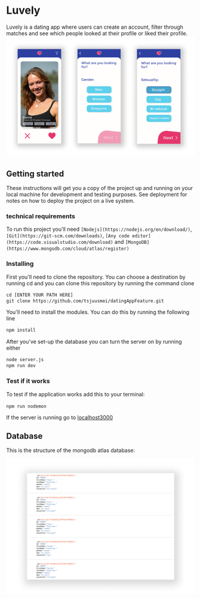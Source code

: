 # Luvely
Luvely is a dating app where users can create an account, filter through matches and see which people looked at their profile or liked their profile.
![Luvely](https://github.com/annaboomsma/datingAppFeature/blob/master/documentatie/images/luvely.png)

## Getting started
These instructions will get you a copy of the project up and running on your local machine for development and testing purposes. See deployment for notes on how to deploy the project on a live system.

### technical requirements
To run this project you'll need `[Nodejs](https://nodejs.org/en/download/)`, `[Git](https://git-scm.com/downloads)`, `[Any code editor](https://code.visualstudio.com/download)` and `[MongoDB](https://www.mongodb.com/cloud/atlas/register)`

### Installing
First you'll need to clone the repository. You can choose a destination by running cd and you can clone this repository by running the command clone
```
cd [ENTER YOUR PATH HERE]
git clone https://github.com/tsjuusmei/datingAppFeature.git
```
You'll need to install the modules. You can do this by running the following line
```cmd
npm install
```
After you've set-up the database you can turn the server on by running either
```cmd
node server.js
npm run dev
```

### Test if it works
To test if the application works add this to your terminal:

`npm run nodemon`

If the server is running go to [localhost3000](http://localhost:3000/)

## Database 
This is the structure of the mongodb atlas database:

![Database](https://github.com/annaboomsma/datingAppFeature/blob/master/documentatie/images/Database.png)
